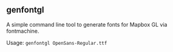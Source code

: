genfontgl
-----
A simple command line tool to generate fonts for Mapbox GL via fontmachine.

Usage: ```genfontgl OpenSans-Regular.ttf```
